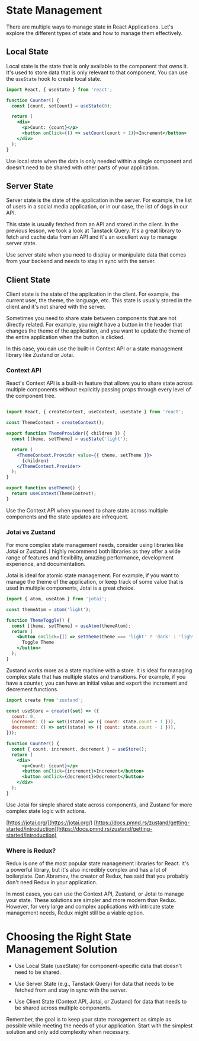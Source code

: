 # State Management

There are multiple ways to manage state in React Applications. Let's explore the different types of state and how to manage them effectively.

## Local State

Local state is the state that is only available to the component that owns it. It's used to store data that is only relevant to that component. You can use the `useState` hook to create local state.

```jsx
import React, { useState } from 'react';

function Counter() {
  const [count, setCount] = useState(0);

  return (
    <div>
      <p>Count: {count}</p>
      <button onClick={() => setCount(count + 1)}>Increment</button>
    </div>
  );
}

```

Use local state when the data is only needed within a single component and doesn't need to be shared with other parts of your application.


## Server State

Server state is the state of the application in the server. For example, the list of users in a social media application, or in our case, the list of dogs in our API.

This state is usually fetched from an API and stored in the client. In the previous lesson, we took a look at Tanstack Query. It's a great library to fetch and cache data from an API and it's an excellent way to manage server state.

Use server state when you need to display or manipulate data that comes from your backend and needs to stay in sync with the server.


## Client State

Client state is the state of the application in the client. For example, the current user, the theme, the language, etc. This state is usually stored in the client and it's not shared with the server.

Sometimes you need to share state between components that are not directly related. For example, you might have a button in the header that changes the theme of the application, and you want to update the theme of the entire application when the button is clicked.

In this case, you can use the built-in Context API or a state management library like Zustand or Jotai.



### Context API

React's Context API is a built-in feature that allows you to share state across multiple components without explicitly passing props through every level of the component tree.

```jsx

import React, { createContext, useContext, useState } from 'react';

const ThemeContext = createContext();

export function ThemeProvider({ children }) {
  const [theme, setTheme] = useState('light');

  return (
    <ThemeContext.Provider value={{ theme, setTheme }}>
      {children}
    </ThemeContext.Provider>
  );
}

export function useTheme() {
  return useContext(ThemeContext);
}
```

Use the Context API when you need to share state across multiple components and the state updates are infrequent.

### Jotai vs Zustand

For more complex state management needs, consider using libraries like Jotai or Zustand. I highly recommend both libraries as they offer a wide range of features and flexibility, amazing performance, development experience, and documentation.

Jotai is ideal for atomic state management. For example, if you want to manage the theme of the application, or keep track of some value that is used in multiple components, Jotai is a great choice.

```jsx
import { atom, useAtom } from 'jotai';

const themeAtom = atom('light');

function ThemeToggle() {
  const [theme, setTheme] = useAtom(themeAtom);
  return (
    <button onClick={() => setTheme(theme === 'light' ? 'dark' : 'light')}>
      Toggle Theme
    </button>
  );
}
```

Zustand works more as a state machine with a store. It is ideal for managing complex state that has multiple states and transitions. For example, if you have a counter, you can have an initial value and export the increment and decrement functions.


```jsx
import create from 'zustand';

const useStore = create((set) => ({
  count: 0,
  increment: () => set((state) => ({ count: state.count + 1 })),
  decrement: () => set((state) => ({ count: state.count - 1 })),
}));

function Counter() {
  const { count, increment, decrement } = useStore();
  return (
    <div>
      <p>Count: {count}</p>
      <button onClick={increment}>Increment</button>
      <button onClick={decrement}>Decrement</button>
    </div>
  );
}
```

Use Jotai for simple shared state across components, and Zustand for more complex state logic with actions.

[https://jotai.org/](https://jotai.org/)
[https://docs.pmnd.rs/zustand/getting-started/introduction](https://docs.pmnd.rs/zustand/getting-started/introduction)

### Where is Redux?

Redux is one of the most popular state management libraries for React. It's a powerful library, but it's also incredibly complex and has a lot of boilerplate. Dan Abramov, the creator of Redux, has said that you probably don't need Redux in your application.

In most cases, you can use the Context API, Zustand, or Jotai to manage your state. These solutions are simpler and more modern than Redux. However, for very large and complex applications with intricate state management needs, Redux might still be a viable option.

# Choosing the Right State Management Solution

- Use Local State (useState) for component-specific data that doesn't need to be shared.

- Use Server State (e.g., Tanstack Query) for data that needs to be fetched from and stay in sync with the server.

- Use Client State (Context API, Jotai, or Zustand) for data that needs to be shared across multiple components.

Remember, the goal is to keep your state management as simple as possible while meeting the needs of your application. Start with the simplest solution and only add complexity when necessary.